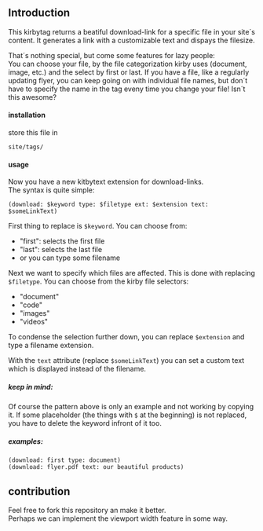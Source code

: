 ## Introduction
This kirbytag returns a beatiful download-link for a specific file in your site´s content. It generates a link with a customizable text and dispays the filesize.  

That´s nothing special, but come some features for lazy people:  
You can choose your file, by the file categorization kirby uses (document, image, etc.) and the select by first or last. If you have a file, like a regularly updating flyer, you can keep going on with individual file names, but don´t have to specify the name in the tag eveny time you change your file! Isn´t this awesome?


#### installation
store this file in

	site/tags/

#### usage
Now you have a new kitbytext extension for download-links.  
The syntax is quite simple:

	(download: $keyword type: $filetype ext: $extension text: $someLinkText)

First thing to replace is `$keyword`. You can choose from:

- "first": selects the first file
- "last":  selects the last file
- or you can type some filename

Next we want to specify which files are affected. This is done with replacing `$filetype`. You can choose from the kirby file selectors:

- "document"
- "code"
- "images"
- "videos"

To condense the selection further down, you can replace `$extension` and type a filename extension.

With the `text` attribute (replace `$someLinkText`) you can set a custom text which is displayed instead of the filename.

##### keep in mind:
Of course the pattern above is only an example and not working by copying it. If some placeholder (the things with `$` at the beginning) is not replaced, you have to delete the keyword infront of it too.

##### examples:

	(download: first type: document)
	(download: flyer.pdf text: our beautiful products)


## contribution
Feel free to fork this repository an make it better.  
Perhaps we can implement the viewport width feature in some way.